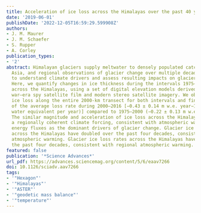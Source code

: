 ```yaml
---
title: Acceleration of ice loss across the Himalayas over the past 40 years
date: '2019-06-01'
publishDate: '2022-12-05T16:59:29.599908Z'
authors:
- J. M. Maurer
- J. M. Schaefer
- S. Rupper
- A. Corley
publication_types:
- '2'
abstract: Himalayan glaciers supply meltwater to densely populated catchments in South
  Asia, and regional observations of glacier change over multiple decades are needed
  to understand climate drivers and assess resulting impacts on glacier-fed rivers.
  Here, we quantify changes in ice thickness during the intervals 1975–2000 and 2000–2016
  across the Himalayas, using a set of digital elevation models derived from cold
  war–era spy satellite film and modern stereo satellite imagery. We observe consistent
  ice loss along the entire 2000-km transect for both intervals and find a doubling
  of the average loss rate during 2000–2016 [−0.43 ± 0.14 m w.e. year−1 (meters of
  water equivalent per year)] compared to 1975–2000 (−0.22 ± 0.13 m w.e. year−1).
  The similar magnitude and acceleration of ice loss across the Himalayas suggests
  a regionally coherent climate forcing, consistent with atmospheric warming and associated
  energy fluxes as the dominant drivers of glacier change. Glacier ice loss rates
  across the Himalayas have doubled over the past four decades, consistent with regional
  atmospheric warming. Glacier ice loss rates across the Himalayas have doubled over
  the past four decades, consistent with regional atmospheric warming.
featured: false
publication: '*Science Advances*'
url_pdf: https://advances.sciencemag.org/content/5/6/eaav7266
doi: 10.1126/sciadv.aav7266
tags:
- '"Hexagon"'
- '"Himalayas"'
- '"ASTER"'
- '"geodetic mass balance"'
- '"temperature"'
---
```


